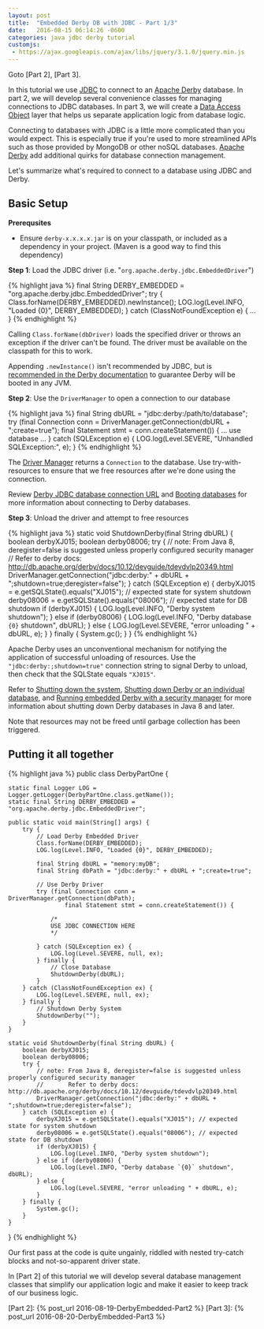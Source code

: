 ```yaml
---
layout: post
title:  "Embedded Derby DB with JDBC - Part 1/3"
date:   2016-08-15 06:14:26 -0600
categories: java jdbc derby tutorial
customjs:
 - https://ajax.googleapis.com/ajax/libs/jquery/3.1.0/jquery.min.js
---
```


Goto [Part 2], [Part 3].

In this tutorial we use [JDBC] to connect to an [Apache Derby] database. In
part 2, we will develop several convenience classes for managing connections to
JDBC databases. In part 3, we will create a [Data Access Object] layer that helps 
us separate application logic from database logic.

Connecting to databases with JDBC is a little more complicated than you would expect.
This is especially true if you're used to more streamlined APIs such as those provided by MongoDB
or other noSQL databases. [Apache Derby] add additional quirks for database connection management.

Let's summarize what's required to connect to a database using JDBC and Derby.

## Basic Setup

**Prerequsites**

* Ensure `derby-x.x.x.x.jar` is on your classpath, or included as a dependency in your project.
  (Maven is a good way to find this dependency)

**Step 1**: Load the JDBC driver (i.e. "`org.apache.derby.jdbc.EmbeddedDriver`")

{% highlight java %}
final String DERBY_EMBEDDED = "org.apache.derby.jdbc.EmbeddedDriver";
try {
    Class.forName(DERBY_EMBEDDED).newInstance();
    LOG.log(Level.INFO, "Loaded {0}", DERBY_EMBEDDED);
} catch (ClassNotFoundException e) {
    ...
}
{% endhighlight %}

Calling `Class.forName(dbDriver)` loads the specified driver or throws an exception
if the driver can't be found. The driver must be available on the classpath for this to work.

Appending `.newInstance()` isn't recommended by JDBC, but is [recommended in the Derby documentation](http://db.apache.org/derby/docs/10.12/devguide/tdevdvlp20349.html) 
to guarantee Derby will be booted in any JVM.

**Step 2**: Use the `DriverManager` to open a connection to our database

{% highlight java %}
final String dbURL = "jdbc:derby:/path/to/database";
try (final Connection conn = DriverManager.getConnection(dbURL + ";create=true");
    final Statement stmt = conn.createStatement()) {
        ... use database ...
    } catch (SQLException e) {
            LOG.log(Level.SEVERE, "Unhandled SQLException:", e);
    }
{% endhighlight %}

The [Driver Manager] returns a `Connection` to the database. Use try-with-resources
to ensure that we free resources after we're done using the connection.

Review [Derby JDBC database connection URL](https://db.apache.org/derby/docs/10.12/devguide/cdevdvlp17453.html) 
and [Booting databases](http://db.apache.org/derby/docs/10.12/devguide/cdevdvlp27715.html) 
for more information about connecting to Derby databases.

**Step 3**: Unload the driver and attempt to free resources

{% highlight java %}
static void ShutdownDerby(final String dbURL) {
    boolean derbyXJ015;
    boolean derby08006;
    try {
        // note: From Java 8, deregister=false is suggested unless properly configured security manager
        //       Refer to derby docs: http://db.apache.org/derby/docs/10.12/devguide/tdevdvlp20349.html
        DriverManager.getConnection("jdbc:derby:" + dbURL + ";shutdown=true;deregister=false");
    } catch (SQLException e) {
        derbyXJ015 = e.getSQLState().equals("XJ015"); // expected state for system shutdown
        derby08006 = e.getSQLState().equals("08006"); // expected state for DB shutdown
        if (derbyXJ015) {
            LOG.log(Level.INFO, "Derby system shutdown");
        } else if (derby08006) {
            LOG.log(Level.INFO, "Derby database `{0}` shutdown", dbURL);
        } else {
            LOG.log(Level.SEVERE, "error unloading " + dbURL, e);
        }
    } finally {
        System.gc();
    }
}
{% endhighlight %}

Apache Derby uses an unconventional mechanism for notifying the application of successful 
unloading of resources. Use the `"jdbc:derby:;shutdown=true"` connection string to signal
Derby to unload, then check that the SQLState equals `"XJ015"`.

Refer to [Shutting down the system](http://db.apache.org/derby/docs/10.12/devguide/tdevdvlp20349.html),
 [Shutting down Derby or an individual database](http://db.apache.org/derby/docs/10.12/devguide/tdevdvlp40464.html), 
and [Running embedded Derby with a security manager](https://db.apache.org/derby/docs/10.12/security/csecembeddedperms.html) 
for more information about shutting down Derby databases in Java 8 and later.

Note that resources may not be freed until garbage collection has been triggered.

## Putting it all together

{% highlight java %}
public class DerbyPartOne {

    static final Logger LOG = Logger.getLogger(DerbyPartOne.class.getName());
    static final String DERBY_EMBEDDED = "org.apache.derby.jdbc.EmbeddedDriver";

    public static void main(String[] args) {
        try {
            // Load Derby Embedded Driver
            Class.forName(DERBY_EMBEDDED);
            LOG.log(Level.INFO, "Loaded {0}", DERBY_EMBEDDED);

            final String dbURL = "memory:myDB";
            final String dbPath = "jdbc:derby:" + dbURL + ";create=true";

            // Use Derby Driver
            try (final Connection conn = DriverManager.getConnection(dbPath);
                    final Statement stmt = conn.createStatement()) {
                
                /*
                USE JDBC CONNECTION HERE
                */
                
            } catch (SQLException ex) {
                LOG.log(Level.SEVERE, null, ex);
            } finally {
                // Close Database
                ShutdownDerby(dbURL);
            }
        } catch (ClassNotFoundException ex) {
            LOG.log(Level.SEVERE, null, ex);
        } finally {
            // Shutdown Derby System
            ShutdownDerby("");
        }
    }

    static void ShutdownDerby(final String dbURL) {
        boolean derbyXJ015;
        boolean derby08006;
        try {
            // note: From Java 8, deregister=false is suggested unless properly configured security manager
            //       Refer to derby docs: http://db.apache.org/derby/docs/10.12/devguide/tdevdvlp20349.html
            DriverManager.getConnection("jdbc:derby:" + dbURL + ";shutdown=true;deregister=false");
        } catch (SQLException e) {
            derbyXJ015 = e.getSQLState().equals("XJ015"); // expected state for system shutdown
            derby08006 = e.getSQLState().equals("08006"); // expected state for DB shutdown
            if (derbyXJ015) {
                LOG.log(Level.INFO, "Derby system shutdown");
            } else if (derby08006) {
                LOG.log(Level.INFO, "Derby database `{0}` shutdown", dbURL);
            } else {
                LOG.log(Level.SEVERE, "error unloading " + dbURL, e);
            }
        } finally {
            System.gc();
        }
    }
}
{% endhighlight %}

Our first pass at the code is quite ungainly, riddled with nested try-catch blocks and not-so-apparent
driver state. 

In [Part 2] of this tutorial we will develop several database management classes that simplify our 
application logic and make it easier to keep track of our business logic.

[JDBC]: https://en.wikipedia.org/wiki/Java_Database_Connectivity
[Data Access Object]: https://en.wikipedia.org/wiki/Data_access_object
[Apache Derby]: https://db.apache.org/derby/manuals/index.html
[Driver Manager]: https://docs.oracle.com/javase/8/docs/api/java/sql/DriverManager.html
[Part 2]: {% post_url 2016-08-19-DerbyEmbedded-Part2 %}
[Part 3]: {% post_url 2016-08-20-DerbyEmbedded-Part3 %}